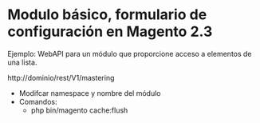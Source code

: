 # Modulo básico, formulario de configuración en Magento 2.3

Ejemplo: WebAPI para un módulo que proporcione acceso a elementos de una lista.

http://dominio/rest/V1/mastering

- Modifcar namespace y nombre del módulo
- Comandos:
   - php bin/magento cache:flush